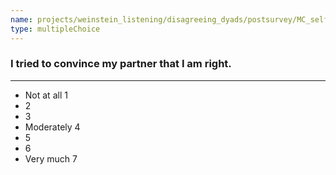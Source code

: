 ```yaml
---
name: projects/weinstein_listening/disagreeing_dyads/postsurvey/MC_self_5.md
type: multipleChoice
---
```


### I tried to convince my partner that I am right.

---

- Not at all 1
- 2
- 3
- Moderately 4
- 5
- 6
- Very much 7
